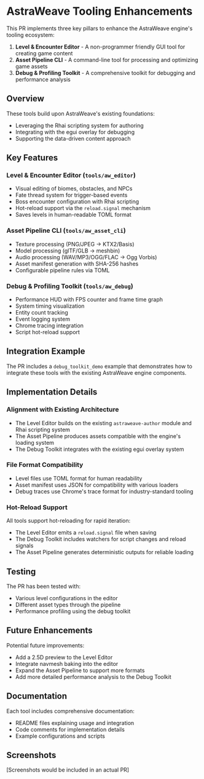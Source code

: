 # AstraWeave Tooling Enhancements

This PR implements three key pillars to enhance the AstraWeave engine's tooling ecosystem:

1. **Level & Encounter Editor** - A non-programmer friendly GUI tool for creating game content
2. **Asset Pipeline CLI** - A command-line tool for processing and optimizing game assets
3. **Debug & Profiling Toolkit** - A comprehensive toolkit for debugging and performance analysis

## Overview

These tools build upon AstraWeave's existing foundations:
- Leveraging the Rhai scripting system for authoring
- Integrating with the egui overlay for debugging
- Supporting the data-driven content approach

## Key Features

### Level & Encounter Editor (`tools/aw_editor`)

- Visual editing of biomes, obstacles, and NPCs
- Fate thread system for trigger-based events
- Boss encounter configuration with Rhai scripting
- Hot-reload support via the `reload.signal` mechanism
- Saves levels in human-readable TOML format

### Asset Pipeline CLI (`tools/aw_asset_cli`)

- Texture processing (PNG/JPEG → KTX2/Basis)
- Model processing (glTF/GLB → meshbin)
- Audio processing (WAV/MP3/OGG/FLAC → Ogg Vorbis)
- Asset manifest generation with SHA-256 hashes
- Configurable pipeline rules via TOML

### Debug & Profiling Toolkit (`tools/aw_debug`)

- Performance HUD with FPS counter and frame time graph
- System timing visualization
- Entity count tracking
- Event logging system
- Chrome tracing integration
- Script hot-reload support

## Integration Example

The PR includes a `debug_toolkit_demo` example that demonstrates how to integrate these tools with the existing AstraWeave engine components.

## Implementation Details

### Alignment with Existing Architecture

- The Level Editor builds on the existing `astraweave-author` module and Rhai scripting system
- The Asset Pipeline produces assets compatible with the engine's loading system
- The Debug Toolkit integrates with the existing egui overlay system

### File Format Compatibility

- Level files use TOML format for human readability
- Asset manifest uses JSON for compatibility with various loaders
- Debug traces use Chrome's trace format for industry-standard tooling

### Hot-Reload Support

All tools support hot-reloading for rapid iteration:
- The Level Editor emits a `reload.signal` file when saving
- The Debug Toolkit includes watchers for script changes and reload signals
- The Asset Pipeline generates deterministic outputs for reliable loading

## Testing

The PR has been tested with:
- Various level configurations in the editor
- Different asset types through the pipeline
- Performance profiling using the debug toolkit

## Future Enhancements

Potential future improvements:
- Add a 2.5D preview to the Level Editor
- Integrate navmesh baking into the editor
- Expand the Asset Pipeline to support more formats
- Add more detailed performance analysis to the Debug Toolkit

## Documentation

Each tool includes comprehensive documentation:
- README files explaining usage and integration
- Code comments for implementation details
- Example configurations and scripts

## Screenshots

[Screenshots would be included in an actual PR]